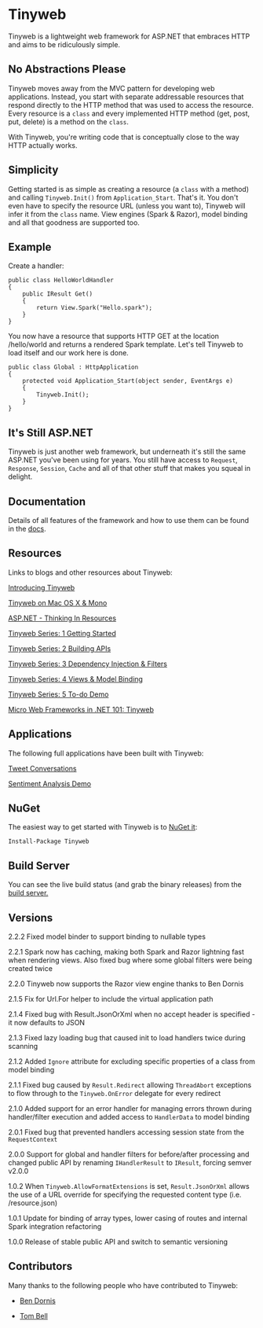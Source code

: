 # Tinyweb

Tinyweb is a lightweight web framework for ASP.NET that embraces HTTP and aims to be ridiculously simple.

## No Abstractions Please

Tinyweb moves away from the MVC pattern for developing web applications. Instead, you start with separate addressable resources that respond directly to the HTTP method that was used to access the resource. Every resource is a `class` and every implemented HTTP method (get, post, put, delete) is a method on the `class`. 

With Tinyweb, you're writing code that is conceptually close to the way HTTP actually works.

## Simplicity

Getting started is as simple as creating a resource (a `class` with a method) and calling `Tinyweb.Init()` from `Application_Start`. That's it. You don't even have to specify the resource URL (unless you want to), Tinyweb will infer it from the `class` name. View engines (Spark & Razor), model binding and all that goodness are supported too.

## Example

Create a handler:

    public class HelloWorldHandler
    {
    	public IResult Get()
    	{
    		return View.Spark("Hello.spark");
    	}    	
    }

You now have a resource that supports HTTP GET at the location /hello/world and returns a rendered Spark template. Let's tell Tinyweb to load itself and our work here is done.

    public class Global : HttpApplication
    {
        protected void Application_Start(object sender, EventArgs e)
        {
            Tinyweb.Init();
        }
    }
	
## It's Still ASP.NET

Tinyweb is just another web framework, but underneath it's still the same ASP.NET you've been using for years. You still have access to `Request`, `Response`, `Session`, `Cache` and all of that other stuff that makes you squeal in delight.

## Documentation

Details of all features of the framework and how to use them can be found in the [docs](https://github.com/martinrue/Tinyweb/wiki). 

## Resources

Links to blogs and other resources about Tinyweb:

[Introducing Tinyweb](http://invalidcast.com/2010/12/my-new-black)

[Tinyweb on Mac OS X & Mono](http://invalidcast.com/2011/01/tinyweb-does-mono)

[ASP.NET - Thinking In Resources](http://invalidcast.com/2011/03/asp-net-thinking-in-resources)

[Tinyweb Series: 1 Getting Started](http://invalidcast.com/2011/05/tinyweb-series-1-getting-started)

[Tinyweb Series: 2 Building APIs](http://invalidcast.com/2011/05/tinyweb-series-2-building-apis)

[Tinyweb Series: 3 Dependency Injection & Filters](http://invalidcast.com/2011/05/tinyweb-series-3-dependency-injection-filters)

[Tinyweb Series: 4 Views & Model Binding](http://invalidcast.com/2011/05/tinyweb-series-4-views-model-binding)

[Tinyweb Series: 5 To-do Demo](http://invalidcast.com/2011/05/tinyweb-series-5-to-do-demo)

[Micro Web Frameworks in .NET 101: Tinyweb](http://yobriefca.se/blog/2011/07/18/micro-web-frameworks-101-tinyweb/)

## Applications

The following full applications have been built with Tinyweb:

[Tweet Conversations](http://tweetconversations.com)

[Sentiment Analysis Demo](http://sentiment.brandlisten.com)

## NuGet

The easiest way to get started with Tinyweb is to [NuGet it](http://nuget.org/List/Packages/Tinyweb):

    Install-Package Tinyweb

## Build Server

You can see the live build status (and grab the binary releases) from the [build server.](http://ci.thunder.invalidcast.com)

## Versions

2.2.2 Fixed model binder to support binding to nullable types

2.2.1 Spark now has caching, making both Spark and Razor lightning fast when rendering views. Also fixed bug where some global filters were being created twice

2.2.0 Tinyweb now supports the Razor view engine thanks to Ben Dornis

2.1.5 Fix for Url.For helper to include the virtual application path

2.1.4 Fixed bug with Result.JsonOrXml when no accept header is specified - it now defaults to JSON

2.1.3 Fixed lazy loading bug that caused init to load handlers twice during scanning

2.1.2 Added `Ignore` attribute for excluding specific properties of a class from model binding

2.1.1 Fixed bug caused by `Result.Redirect` allowing `ThreadAbort` exceptions to flow through to the `Tinyweb.OnError` delegate for every redirect

2.1.0 Added support for an error handler for managing errors thrown during handler/filter execution and added access to `HandlerData` to model binding

2.0.1 Fixed bug that prevented handlers accessing session state from the `RequestContext`

2.0.0 Support for global and handler filters for before/after processing and changed public API by renaming `IHandlerResult` to `IResult`, forcing semver v2.0.0

1.0.2 When `Tinyweb.AllowFormatExtensions` is set, `Result.JsonOrXml` allows the use of a URL override for specifying the requested content type (i.e. /resource.json)

1.0.1 Update for binding of array types, lower casing of routes and internal Spark integration refactoring

1.0.0 Release of stable public API and switch to semantic versioning

## Contributors

Many thanks to the following people who have contributed to Tinyweb:

* [Ben Dornis](https://github.com/Buildstarted)

* [Tom Bell](https://github.com/tombell)